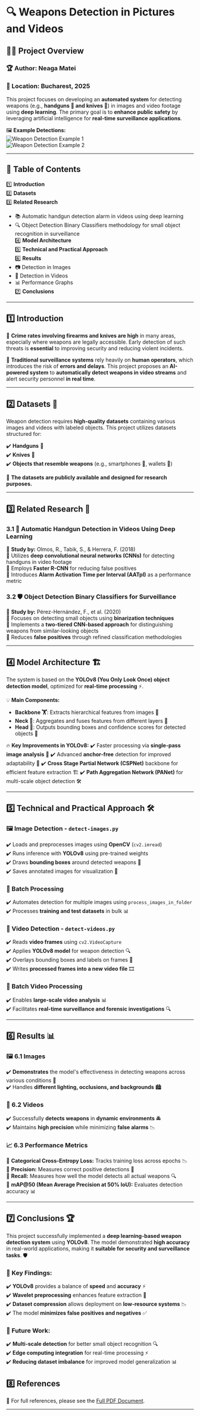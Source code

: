 # 🔍 Weapons Detection in Pictures and Videos

## 👨‍💻 Project Overview

### 🏆 Author: Neaga Matei  
### 📍 Location: Bucharest, 2025  

This project focuses on developing an **automated system** for detecting weapons (e.g., **handguns 🔫 and knives 🔪**) in images and video footage using **deep learning**. The primary goal is to **enhance public safety** by leveraging artificial intelligence for **real-time surveillance applications**.

🖼️ **Example Detections:**  
![Weapon Detection Example 1](imgs/results/test/rezultat1.jpg)  
![Weapon Detection Example 2](imgs/results/test/rezultat2.jpg)

---

## 📌 Table of Contents

1️⃣ **Introduction**  
2️⃣ **Datasets**  
3️⃣ **Related Research**  
   - 📚 Automatic handgun detection alarm in videos using deep learning  
   - 🔍 Object Detection Binary Classifiers methodology for small object recognition in surveillance  
4️⃣ **Model Architecture**  
5️⃣ **Technical and Practical Approach**  
6️⃣ **Results**  
   - 📷 Detection in Images  
   - 🎥 Detection in Videos  
   - 📊 Performance Graphs  
7️⃣ **Conclusions**  

---

## 1️⃣ Introduction

🔴 **Crime rates involving firearms and knives are high** in many areas, especially where weapons are legally accessible. Early detection of such threats is **essential** to improving security and reducing violent incidents.  

👮 **Traditional surveillance systems** rely heavily on **human operators**, which introduces the risk of **errors and delays**. This project proposes an **AI-powered system** to **automatically detect weapons in video streams** and alert security personnel **in real time**.

---

## 2️⃣ Datasets 📂

Weapon detection requires **high-quality datasets** containing various images and videos with labeled objects. This project utilizes datasets structured for:

✔️ **Handguns** 🔫  
✔️ **Knives** 🔪  
✔️ **Objects that resemble weapons** (e.g., smartphones 📱, wallets 👛)

📢 **The datasets are publicly available and designed for research purposes.**

---

## 3️⃣ Related Research 📖

### 3.1 🚨 **Automatic Handgun Detection in Videos Using Deep Learning**

📌 **Study by:** Olmos, R., Tabik, S., & Herrera, F. (2018)  
🔹 Utilizes **deep convolutional neural networks (CNNs)** for detecting handguns in video footage  
🔹 Employs **Faster R-CNN** for reducing false positives  
🔹 Introduces **Alarm Activation Time per Interval (AATpI)** as a performance metric  

### 3.2 🛡 **Object Detection Binary Classifiers for Surveillance**

📌 **Study by:** Pérez-Hernández, F., et al. (2020)  
🔹 Focuses on detecting small objects using **binarization techniques**  
🔹 Implements a **two-tiered CNN-based approach** for distinguishing weapons from similar-looking objects  
🔹 Reduces **false positives** through refined classification methodologies  

---

## 4️⃣ Model Architecture 🏗️

The system is based on the **YOLOv8 (You Only Look Once) object detection model**, optimized for **real-time processing** ⚡.

💡 **Main Components:**
- **Backbone 🏋️**: Extracts hierarchical features from images 📸
- **Neck 🔗**: Aggregates and fuses features from different layers 🧩
- **Head 🎯**: Outputs bounding boxes and confidence scores for detected objects 🎯

🔥 **Key Improvements in YOLOv8:**
✔️ Faster processing via **single-pass image analysis** 🚀
✔️ Advanced **anchor-free** detection for improved adaptability 🧠
✔️ **Cross Stage Partial Network (CSPNet)** backbone for efficient feature extraction 🏗️
✔️ **Path Aggregation Network (PANet)** for multi-scale object detection 🛠️

---

## 5️⃣ Technical and Practical Approach 🛠️

### 🖼️ Image Detection - `detect-images.py`

✔️ Loads and preprocesses images using **OpenCV** (`cv2.imread`)  
✔️ Runs inference with **YOLOv8** using pre-trained weights  
✔️ Draws **bounding boxes** around detected weapons 🔲  
✔️ Saves annotated images for visualization 🎨  

### 📂 Batch Processing
✔️ Automates detection for multiple images using `process_images_in_folder`  
✔️ Processes **training and test datasets** in bulk 📊  

### 🎥 Video Detection - `detect-videos.py`
✔️ Reads **video frames** using `cv2.VideoCapture`  
✔️ Applies **YOLOv8 model** for weapon detection 🔍  
✔️ Overlays bounding boxes and labels on frames 📸  
✔️ Writes **processed frames into a new video file** 🎞️  

### 📡 Batch Video Processing
✔️ Enables **large-scale video analysis** 📊  
✔️ Facilitates **real-time surveillance and forensic investigations** 🔍  

---

## 6️⃣ Results 📊

### 🖼️ 6.1 Images
✔️ **Demonstrates** the model's effectiveness in detecting weapons across various conditions 🌟  
✔️ Handles **different lighting, occlusions, and backgrounds** 🏙️

### 🎥 6.2 Videos
✔️ Successfully **detects weapons** in **dynamic environments** 🚔  
✔️ Maintains **high precision** while minimizing **false alarms** 📉  

### 📈 6.3 Performance Metrics
📌 **Categorical Cross-Entropy Loss:** Tracks training loss across epochs 📉  
📌 **Precision:** Measures correct positive detections 🎯  
📌 **Recall:** Measures how well the model detects all actual weapons 🔍  
📌 **mAP@50 (Mean Average Precision at 50% IoU):** Evaluates detection accuracy 📊  

---

## 7️⃣ Conclusions 🏆

This project successfully implemented a **deep learning-based weapon detection system** using **YOLOv8**. The model demonstrated **high accuracy** in real-world applications, making it **suitable for security and surveillance tasks**. 🛡️

### 🔑 Key Findings:
✔️ **YOLOv8** provides a balance of **speed** and **accuracy** ⚡  
✔️ **Wavelet preprocessing** enhances feature extraction 🧠  
✔️ **Dataset compression** allows deployment on **low-resource systems** 📉  
✔️ The model **minimizes false positives and negatives** ✅  

### 🚀 Future Work:
✔️ **Multi-scale detection** for better small object recognition 🔍  
✔️ **Edge computing integration** for real-time processing ⚡  
✔️ **Reducing dataset imbalance** for improved model generalization 📊  

## 8️⃣ References
📌 For full references, please see the [Full PDF Document](https://github.com/mateineaga/Weapon-Guns-and-Knieves-Detection-in-Pictures-or-Live-Footages/blob/main/Weapon-Guns-and-Knieves-Detection-in-Pictures-or-Live-Footages.pdf).

---

